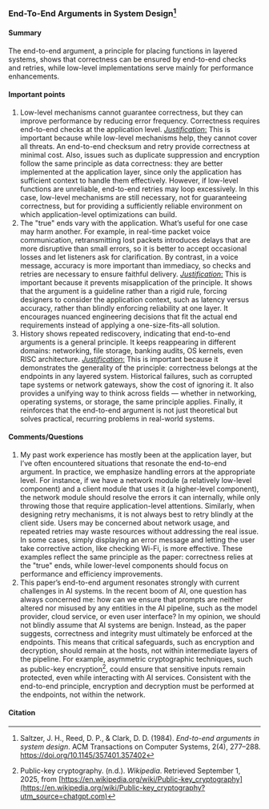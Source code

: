 ### End-To-End Arguments in System Design[^1]
#### Summary
The end-to-end argument, a principle for placing functions in layered systems, shows that correctness can be ensured by end-to-end checks and retries, while low-level implementations serve mainly for performance enhancements.
#### Important points
1. Low-level mechanisms cannot guarantee correctness, but they can improve performance by reducing error frequency. Correctness requires end-to-end checks at the application level.
	<u>_Justification_:</u> This is important because while low-level mechanisms help, they cannot cover all threats. An end-to-end checksum and retry provide correctness at minimal cost. Also, issues such as duplicate suppression and encryption follow the same principle as data correctness: they are better implemented at the application layer, since only the application has sufficient context to handle them effectively. However, if low-level functions are unreliable, end-to-end retries may loop excessively. In this case, low-level mechanisms are still necessary, not for guaranteeing correctness, but for providing a sufficiently reliable environment on which application-level optimizations can build.
2. The "true" ends vary with the application. What’s useful for one case may harm another. For example, in real-time packet voice communication, retransmitting lost packets introduces delays that are more disruptive than small errors, so it is better to accept occasional losses and let listeners ask for clarification. By contrast, in a voice message, accuracy is more important than immediacy, so checks and retries are necessary to ensure faithful delivery.
	<u>_Justification_:</u>  This is important because it prevents misapplication of the principle. It shows that the argument is a guideline rather than a rigid rule, forcing designers to consider the application context, such as latency versus accuracy, rather than blindly enforcing reliability at one layer. It encourages nuanced engineering decisions that fit the actual end requirements instead of applying a one-size-fits-all solution.
3. History shows repeated rediscovery, indicating that end-to-end arguments is a general principle. It keeps reappearing in different domains: networking, file storage, banking audits, OS kernels, even RISC architecture.
	<u>_Justification_:</u> This is important because it demonstrates the generality of the principle: correctness belongs at the endpoints in any layered system. Historical failures, such as corrupted tape systems or network gateways, show the cost of ignoring it. It also provides a unifying way to think across fields — whether in networking, operating systems, or storage, the same principle applies. Finally, it reinforces that the end-to-end argument is not just theoretical but solves practical, recurring problems in real-world systems.
#### Comments/Questions
1. My past work experience has mostly been at the application layer, but I’ve often encountered situations that resonate the end-to-end argument. In practice, we emphasize handling errors at the appropriate level. For instance, if we have a network module (a relatively low-level component) and a client module that uses it (a higher-level component), the network module should resolve the errors it can internally, while only throwing those that require application-level attentions. Similarly, when designing retry mechanisms, it is not always best to retry blindly at the client side. Users may be concerned about network usage, and repeated retries may waste resources without addressing the real issue. In some cases, simply displaying an error message and letting the user take corrective action, like checking Wi-Fi, is more effective. These examples reflect the same principle as the paper: correctness relies at the "true" ends, while lower-level components should focus on performance and efficiency improvements.
2. This paper’s end-to-end argument resonates strongly with current challenges in AI systems. In the recent boom of AI, one question has always concerned me: how can we ensure that prompts are neither altered nor misused by any entities in the AI pipeline, such as the model provider, cloud service, or even user interface? In my opinion, we should not blindly assume that AI systems are benign. Instead, as the paper suggests, correctness and integrity must ultimately be enforced at the endpoints. This means that critical safeguards, such as encryption and decryption, should remain at the hosts, not within intermediate layers of the pipeline. For example, asymmetric cryptographic techniques, such as public-key encryption[^2], could ensure that sensitive inputs remain protected, even while interacting with AI services. Consistent with the end-to-end principle, encryption and decryption must be performed at the endpoints, not within the network.
####  Citation
[^1]: Saltzer, J. H., Reed, D. P., & Clark, D. D. (1984). _End-to-end arguments in system design_. ACM Transactions on Computer Systems, 2(4), 277–288. https://doi.org/10.1145/357401.357402
[^2]: Public-key cryptography. (n.d.). _Wikipedia_. Retrieved September 1, 2025, from [https://en.wikipedia.org/wiki/Public-key_cryptography](https://en.wikipedia.org/wiki/Public-key_cryptography?utm_source=chatgpt.com)